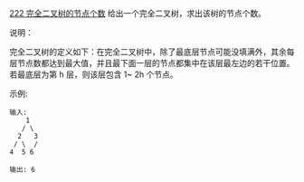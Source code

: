 [222 完全二叉树的节点个数](https://leetcode-cn.com/problems/count-complete-tree-nodes)
给出一个完全二叉树，求出该树的节点个数。

说明：

完全二叉树的定义如下：在完全二叉树中，除了最底层节点可能没填满外，其余每层节点数都达到最大值，并且最下面一层的节点都集中在该层最左边的若干位置。若最底层为第 h 层，则该层包含 1~ 2h 个节点。

示例:
```
输入: 
    1
   / \
  2   3
 / \  /
4  5 6

输出: 6
```